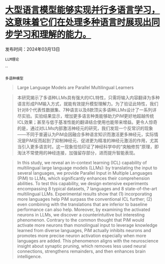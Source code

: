 # [大型语言模型能够实现并行多语言学习，这意味着它们在处理多种语言时展现出同步学习和理解的能力。](https://arxiv.org/abs/2403.09073)

发布时间：2024年03月13日

`LLM理论`

``

`多语种模型`

> Large Language Models are Parallel Multilingual Learners

> 本研究揭示了多语种LLMs具有强大的ICL特性，只需将输入内容翻译为多种语言形成PiM输入方式，就能有效提升模型理解力。为了验证此特性，我们针对8个代表性数据集、7种语言以及8款顶尖多语种LLMs设计了一系列详尽实验。实验结果显示，增加更多语言种类能够助力PiM更好地超越传统ICL效果；甚至与低于基准性能的翻译结合使用也能带来增益。更令人惊奇的是，通过对LLMs内部激活神经元的研究，我们发现一个反常识的现象——不同于普遍认为PiM会因融合多种语言知识而激活更多神经元，实际情况是PiM反而起到了抑制神经元、促进更为精准的神经元激活的作用，尤其当引入更多语言时。这一现象恰恰印证了神经科学中的“突触修剪”原理，即淘汰不常使用的神经连接，加强留存部分，进而提升智能表现。

> In this study, we reveal an in-context learning (ICL) capability of multilingual large language models (LLMs): by translating the input to several languages, we provide Parallel Input in Multiple Languages (PiM) to LLMs, which significantly enhances their comprehension abilities. To test this capability, we design extensive experiments encompassing 8 typical datasets, 7 languages and 8 state-of-the-art multilingual LLMs. Experimental results show that (1) incorporating more languages help PiM surpass the conventional ICL further; (2) even combining with the translations that are inferior to baseline performance can also help. Moreover, by examining the activated neurons in LLMs, we discover a counterintuitive but interesting phenomenon. Contrary to the common thought that PiM would activate more neurons than monolingual input to leverage knowledge learned from diverse languages, PiM actually inhibits neurons and promotes more precise neuron activation especially when more languages are added. This phenomenon aligns with the neuroscience insight about synaptic pruning, which removes less used neural connections, strengthens remainders, and then enhances brain intelligence.